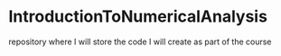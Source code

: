 # IntroductionToNumericalAnalysis
repository where I will store the code I will create as part of the course
